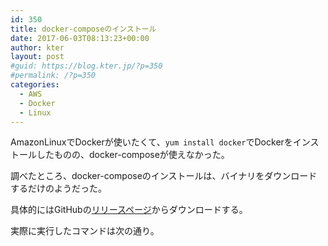```yaml
---
id: 350
title: docker-composeのインストール
date: 2017-06-03T08:13:23+00:00
author: kter
layout: post
#guid: https://blog.kter.jp/?p=350
#permalink: /?p=350
categories:
  - AWS
  - Docker
  - Linux
---
```

AmazonLinuxでDockerが使いたくて、`yum install docker`でDockerをインストールしたものの、docker-composeが使えなかった。

調べたところ、docker-composeのインストールは、バイナリをダウンロードするだけのようだった。
  
具体的にはGitHubの[リリースページ](https://github.com/docker/compose/releases)からダウンロードする。

実際に実行したコマンドは次の通り。